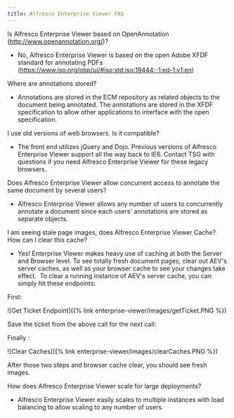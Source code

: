 ```yaml
---
title: Alfresco Enterprise Viewer FAQ
---
```


Is Alfresco Enterprise Viewer based on OpenAnnotation (<http://www.openannotation.org/>)?

* No, Alfresco Enterprise Viewer is based on the open Adobe XFDF standard for annotating PDFs (<https://www.iso.org/obp/ui/#iso:std:iso:19444:-1:ed-1:v1:en>)

Where are annotations stored?

* Annotations are stored in the ECM repository as related objects to the document being annotated. The annotations are stored in the XFDF specification to allow other applications to interface with the open specification.

I use old versions of web browsers. Is it compatible?

* The front end utilizes jQuery and Dojo. Previous versions of Alfresco Enterprise Viewer support all the way back to IE6. Contact TSG with questions if you need Alfresco Enterprise Viewer for these legacy browsers.

Does Alfresco Enterprise Viewer allow concurrent access to annotate the same document by several users?

* Alfresco Enterprise Viewer allows any number of users to concurrently annotate a document since each users' annotations are stored as separate objects.

I am seeing stale page images, does Alfresco Enterprise Viewer Cache?  How can I clear this cache?

* Yes!  Enterprise Viewer makes heavy use of caching at both the Server and Browser level.  To see totally fresh document pages, clear out AEV's server caches, as well as your browser cache to see your changes take effect.  To clear a running instance of AEV's server cache, you can simply hit these endpoints:

First:

![Get Ticket Endpoint]({% link enterprise-viewer/images/getTicket.PNG %})

Save the ticket from the above call for the next call:

Finally : 

![Clear Caches]({% link enterprise-viewer/images/clearCaches.PNG %})

After those two steps and browser cache clear, you should see fresh images.

How does Alfresco Enterprise Viewer scale for large deployments?

* Alfresco Enterprise Viewer easily scales to multiple instances with load balancing to allow scaling to any number of users. 
